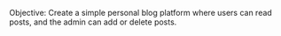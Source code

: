 Objective: Create a simple personal blog platform where users can read posts, and the admin can add or delete posts.
